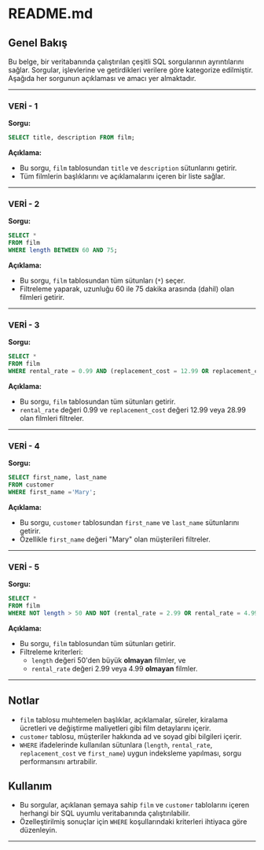 # README.md

## Genel Bakış
Bu belge, bir veritabanında çalıştırılan çeşitli SQL sorgularının ayrıntılarını sağlar. Sorgular, işlevlerine ve getirdikleri verilere göre kategorize edilmiştir. Aşağıda her sorgunun açıklaması ve amacı yer almaktadır.

---

### VERİ - 1
**Sorgu:**
```sql
SELECT title, description FROM film;
```

**Açıklama:**
- Bu sorgu, `film` tablosundan `title` ve `description` sütunlarını getirir.
- Tüm filmlerin başlıklarını ve açıklamalarını içeren bir liste sağlar.

---

### VERİ - 2
**Sorgu:**
```sql
SELECT *
FROM film
WHERE length BETWEEN 60 AND 75;
```

**Açıklama:**
- Bu sorgu, `film` tablosundan tüm sütunları (`*`) seçer.
- Filtreleme yaparak, uzunluğu 60 ile 75 dakika arasında (dahil) olan filmleri getirir.

---

### VERİ - 3
**Sorgu:**
```sql
SELECT *
FROM film
WHERE rental_rate = 0.99 AND (replacement_cost = 12.99 OR replacement_cost = 28.99);
```

**Açıklama:**
- Bu sorgu, `film` tablosundan tüm sütunları getirir.
- `rental_rate` değeri 0.99 ve `replacement_cost` değeri 12.99 veya 28.99 olan filmleri filtreler.

---

### VERİ - 4
**Sorgu:**
```sql
SELECT first_name, last_name
FROM customer
WHERE first_name ='Mary';
```

**Açıklama:**
- Bu sorgu, `customer` tablosundan `first_name` ve `last_name` sütunlarını getirir.
- Özellikle `first_name` değeri "Mary" olan müşterileri filtreler.

---

### VERİ - 5
**Sorgu:**
```sql
SELECT *
FROM film
WHERE NOT length > 50 AND NOT (rental_rate = 2.99 OR rental_rate = 4.99);
```

**Açıklama:**
- Bu sorgu, `film` tablosundan tüm sütunları getirir.
- Filtreleme kriterleri:
  - `length` değeri 50'den büyük **olmayan** filmler, ve
  - `rental_rate` değeri 2.99 veya 4.99 **olmayan** filmler.

---

## Notlar
- `film` tablosu muhtemelen başlıklar, açıklamalar, süreler, kiralama ücretleri ve değiştirme maliyetleri gibi film detaylarını içerir.
- `customer` tablosu, müşteriler hakkında ad ve soyad gibi bilgileri içerir.
- `WHERE` ifadelerinde kullanılan sütunlara (`length`, `rental_rate`, `replacement_cost` ve `first_name`) uygun indeksleme yapılması, sorgu performansını artırabilir.

## Kullanım
- Bu sorgular, açıklanan şemaya sahip `film` ve `customer` tablolarını içeren herhangi bir SQL uyumlu veritabanında çalıştırılabilir.
- Özelleştirilmiş sonuçlar için `WHERE` koşullarındaki kriterleri ihtiyaca göre düzenleyin.

---

